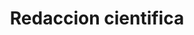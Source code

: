 ---
layout: 
title: Redaccion cientifica
tipo: Editorial
categories: editorial
descripcion: Diseño de capitulares
imagen: capitulares-redaccion-cientifica
---